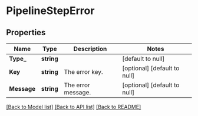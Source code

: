 # PipelineStepError

## Properties
Name | Type | Description | Notes
------------ | ------------- | ------------- | -------------
**Type_** | **string** |  | [default to null]
**Key** | **string** | The error key. | [optional] [default to null]
**Message** | **string** | The error message. | [optional] [default to null]

[[Back to Model list]](../README.md#documentation-for-models) [[Back to API list]](../README.md#documentation-for-api-endpoints) [[Back to README]](../README.md)


